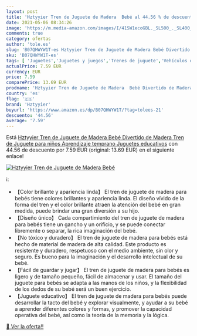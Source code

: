 ```yaml
---
layout: post
title: 'Hztyyier Tren de Juguete de Madera  Bebé al 44.56 % de descuento'
date: 2021-05-06 08:34:26
image: 'https://m.media-amazon.com/images/I/41SW1ecoGBL._SL500_._SL400_.jpg'
comments: true
category: ofertas
author: 'tole.es'
slug: 'B07QHWYW1T-es Hztyyier Tren de Juguete de Madera Bebé Divertido de...'
sku: 'B07QHWYW1T-es'
tags: [ 'Juguetes','Juguetes y juegos','Trenes de juguete','Vehículos de juguete para niños','hztyyier','juguetes', ]
actualPrice: 7.59 EUR
currency: EUR
price: 7.59
comparePrice: 13.69 EUR
prodname: 'Hztyyier Tren de Juguete de Madera  Bebé Divertido de Madera Tren de Juguete para niños Aprendizaje temprano Juguetes educativos'
country: 'es'
flag: '🇪🇸'
brand: 'Hztyyier'
buyurl: 'https://www.amazon.es/dp/B07QHWYW1T/?tag=tolees-21'
descuento: '44.56'
average: '7.59'
---
```


Está [Hztyyier Tren de Juguete de Madera  Bebé Divertido de Madera Tren de Juguete para niños Aprendizaje temprano Juguetes educativos](https://www.amazon.es/dp/B07QHWYW1T/?tag=tolees-21) con 44.56 de descuento por 7.59 EUR (original: 13.69 EUR) en el siguiente enlace!

[![Hztyyier Tren de Juguete de Madera  Bebé](https://m.media-amazon.com/images/I/41SW1ecoGBL._SL500_._SL400_.jpg)](https://www.amazon.es/dp/B07QHWYW1T/?tag=tolees-21)

ℹ️:

- 【Color brillante y apariencia linda】 El tren de juguete de madera para bebés tiene colores brillantes y apariencia linda. El diseño vívido de la forma del tren y el color brillante atraen la atención del bebé en gran medida, puede brindar una gran diversión a su hijo.
- 【Diseño único】 Cada compartimiento del tren de juguete de madera para bebés tiene un gancho y un orificio, y se puede conectar libremente o separar, la rica imaginación del bebé.
- 【No tóxico y duradero】 El tren de juguete de madera para bebés está hecho de material de madera de alta calidad. Este producto es resistente y duradero, respetuoso con el medio ambiente, sin olor y seguro. Es bueno para la imaginación y el desarrollo intelectual de su bebé.
- 【Fácil de guardar y jugar】 El tren de juguete de madera para bebés es ligero y de tamaño pequeño, fácil de almacenar y usar. El tamaño del juguete para bebés se adapta a las manos de los niños, y la flexibilidad de los dedos de su bebé será un buen ejercicio.
- 【Juguete educativo】 El tren de juguete de madera para bebés puede desarrollar la tacto del bebé y explorar visualmente, y ayudar a su bebé a aprender diferentes colores y formas, y promover la capacidad operativa del bebé, así como la teoría de la memoria y la lógica.

[🛒 Ver la oferta!!](https://www.amazon.es/dp/B07QHWYW1T/?tag=tolees-21)

